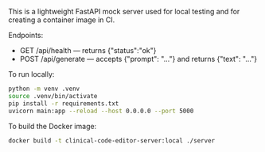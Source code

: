 This is a lightweight FastAPI mock server used for local testing and for creating a container image in CI.

Endpoints:
- GET /api/health — returns {"status":"ok"}
- POST /api/generate — accepts {"prompt": "..."} and returns {"text": "..."}

To run locally:

```bash
python -m venv .venv
source .venv/bin/activate
pip install -r requirements.txt
uvicorn main:app --reload --host 0.0.0.0 --port 5000
```

To build the Docker image:

```bash
docker build -t clinical-code-editor-server:local ./server
```
